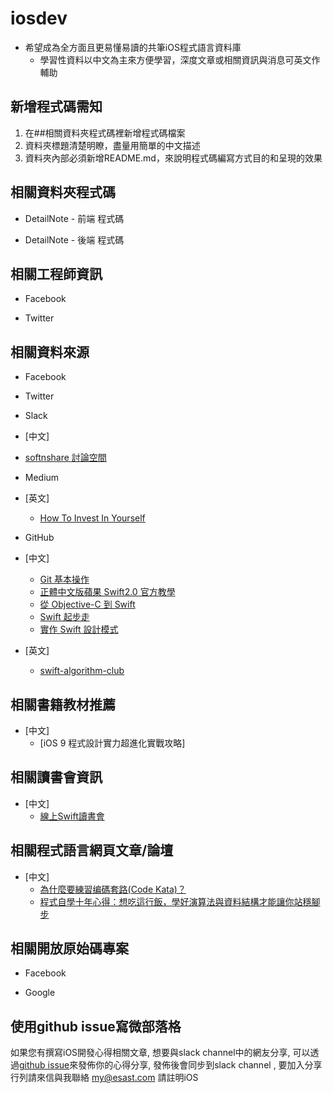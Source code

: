 # iosdev

- 希望成為全方面且更易懂易讀的共筆iOS程式語言資料庫 
  - 學習性資料以中文為主來方便學習，深度文章或相關資訊與消息可英文作輔助
 
## 新增程式碼需知

1.  在##相關資料夾程式碼裡新增程式碼檔案
2.  資料夾標題清楚明瞭，盡量用簡單的中文描述
3.  資料夾內部必須新增README.md，來說明程式碼編寫方式目的和呈現的效果

## 相關資料夾程式碼

- DetailNote - 前端 程式碼
  


- DetailNote - 後端 程式碼

## 相關工程師資訊

- Facebook

- Twitter

## 相關資料來源

- Facebook

- Twitter 


- Slack

 - [中文]
  - [softnshare 討論空間](https://softnshare.slack.com/messages/forum-iosdev/)


- Medium


- [英文] 
  - [How To Invest In Yourself](https://medium.com/life-learning/how-to-invest-in-yourself-417fab1bc665#.1zt2uadco)
  

- GitHub
  

- [中文]  
  - [Git 基本操作](https://github.com/softnshare/devtools/tree/master/git)
  - [正體中文版蘋果 Swift2.0 官方教學](https://tommy60703.gitbooks.io/swift-language-traditional-chinese/content/)
  - [從 Objective-C 到 Swift](https://dearhui.gitbooks.io/objective-c-to-swift/content/data_type.html)
  - [Swift 起步走](https://itisjoe.gitbooks.io/swiftgo/content/?q=)
  - [實作 Swift 設計模式](https://wildenchen.gitbooks.io/swift-design-patterns/content/)


- [英文] 
  - [swift-algorithm-club](https://github.com/raywenderlich/swift-algorithm-club)
  

## 相關書籍教材推薦

- [中文] 
  - [iOS 9 程式設計實力超進化實戰攻略]
 
## 相關讀書會資訊

- [中文] 
  - [線上Swift讀書會](https://www.facebook.com/groups/238948643131478/?fref=ts)

## 相關程式語言網頁文章/論壇
  
 - [中文] 
   - [為什麼要練習编碼套路(Code Kata)？](http://codingpy.com/article/why-do-code-katas/)
   - [程式自學十年心得：想吃這行飯，學好演算法與資料結構才能讓你站穩腳步](http://buzzorange.com/techorange/2016/04/13/self-study-program-with-datastructure-and-algorithm/)

## 相關開放原始碼專案

- Facebook 

- Google
 

 
## 使用github issue寫微部落格
如果您有撰寫iOS開發心得相關文章, 想要與slack channel中的網友分享, 可以透過[github issue](https://github.com/softnshare/iosdev/issues)來發佈你的心得分享, 發佈後會同步到slack channel , 要加入分享行列請來信與我聯絡 my@esast.com 請註明iOS





